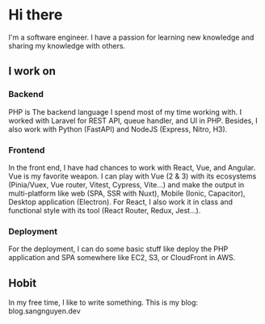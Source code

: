 # Hi there

I'm a software engineer. I have a passion for learning new knowledge and sharing my knowledge with others.

## I work on

### Backend

PHP is The backend language I spend most of my time working with. I worked with Laravel for REST API, queue handler, and UI in PHP. Besides, I also work with Python (FastAPI) and NodeJS (Express, Nitro, H3).

### Frontend

In the front end, I have had chances to work with React, Vue, and Angular. Vue is my favorite weapon. I can play with Vue (2 & 3) with its ecosystems (Pinia/Vuex, Vue router, Vitest, Cypress, Vite...) and make the output in multi-platform like web (SPA, SSR with Nuxt), Mobile (Ionic, Capacitor), Desktop application (Electron). For React, I also work it in class and functional style with its tool (React Router, Redux, Jest...).

### Deployment

For the deployment, I can do some basic stuff like deploy the PHP application and SPA somewhere like EC2, S3, or CloudFront in AWS.

## Hobit

In my free time, I like to write something. This is my blog: blog.sangnguyen.dev
